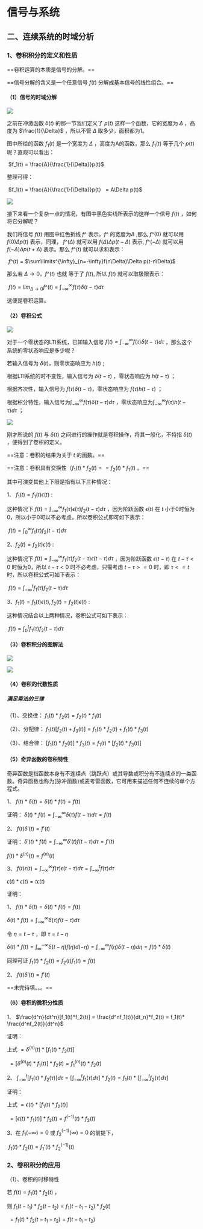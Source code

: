 # 信号与系统



## 二、连续系统的时域分析



### 1、卷积积分的定义和性质

==卷积运算的本质是信号的分解。==

==信号分解的含义是一个任意信号 $f(t)$ 分解成基本信号的线性组合。==



#### （1）信号的时域分解

![](D:\Study\信号与系统\picture\卷积预备知识.png)

之前在冲激函数 $δ(t)$ 的那一节我们定义了 $p(t)$ 这样一个函数，它的宽度为 $\Delta$ ，高度为    $\frac{1}{\Delta}$ ，所以不管 $\Delta$  取多少，面积都为1。

图中所给的函数 $f_1(t)$ 是一个宽度为 $\Delta$  ，高度为A的函数，那么 $f_1(t)$ 等于几个 $p(t)$ 呢？直观可以看出：

​                                                                   $f_1(t) = \frac{A}{\frac{1}{\Delta}}p(t)$

整理可得：

​                                                           $f_1(t) = \frac{A}{\frac{1}{\Delta}}p(t） = A\Delta p(t)$





![](D:\Study\信号与系统\picture\任意信号分解.png)

接下来看一个复杂一点的情况，有图中黑色实线所表示的这样一个信号 $f(t)$ ，如何将它分解呢？

我们将信号 $f(t)$ 用图中红色折线 $f$^ 表示，$f$^ 的宽度为$\Delta$ ,那么 $f$^$(0)$ 就可以用 $f(0)\Delta p(t)$ 表示，同理， $f$^$(\Delta)$ 就可以用 $f(\Delta)\Delta p(t-\Delta)$ 表示,  $f$^$(-\Delta)$ 就可以用 $f(-\Delta)\Delta p(t+\Delta)$ 表示。那么 $f$^$(t)$ 就可以求和表示：

​                                                       $f$^$(t)$ = $\sum\limits^{\infty}_{n=-\infty}f(n\Delta)\Delta p(t-n\Delta)$

那么若 $\Delta \rightarrow 0$，$f$^$(t)$ 也就 等于了 $f(t)$, 所以 $f(t)$ 就可以取极限表示：

​                                       $f(t) = lim_{\Delta\rightarrow0}f$^$(t)$ = $\int^{\infty}_{-\infty}f(\tau)\delta(t-\tau)d\tau$

这便是卷积运算。



#### （2）卷积公式

![](D:\Study\信号与系统\picture\卷积响应推倒.png)

对于一个零状态的LTI系统，已知输入信号 $f(t) = \int^{\infty}_{-\infty}f(\tau)\delta(t-\tau)d\tau$ ，那么这个系统的零状态响应是多少呢？

若输入信号为 $\delta(t)$，则零状态响应为 $h(t)$ ;

根据LTI系统的时不变性，输入信号为 $\delta(t-\tau)$ ，零状态响应为 $h(t-\tau)$ ；

根据齐次性，输入信号为 $f(\tau)\delta(t-\tau)$，零状态响应为 $f(\tau)h(t-\tau)$ ；

根据积分特性，输入信号为$\int^{\infty}_{-\infty}f(\tau)\delta(t-\tau)d\tau$ ，零状态响应为$\int^{\infty}_{-\infty}f(\tau)h(t-\tau)d\tau$ ；



![](D:\Study\信号与系统\picture\卷积定义.png)

刚才所说的 $f(t)$ 与 $\delta(t)$ 之间进行的操作就是卷积操作，将其一般化，不特指 $\delta(t)$ ，便得到了卷积的定义。

==注意：卷积的结果为关于 $t$ 的函数。==

==注意：卷积具有交换性（$f_1(t) * f_2(t) == f_2(t)*f_1(t)$ 。==

其中可演变其他上下限是指有以下三种情况：

1、 $f_1(t) = f_1(t)\epsilon(t)$ :

这种情况下 $f(t) = \int^{\infty}_{-\infty}f_1(\tau)\epsilon(\tau)f_2(t-\tau)d\tau$ ，因为阶跃函数 $\epsilon(t)$ 在 $t$ 小于0时恒为0，所以小于0可以不必考虑，所以卷积公式即可如下表示：

​                                                           $f(t ) = \int^{\infty}_0f_1(\tau)f_2(t-\tau)d\tau$

2、$f_2(t) = f_2(t)\epsilon(t)$ :

这种情况下 $f(t) = \int^{\infty}_{-\infty}f_1(\tau)f_2(t-\tau)\epsilon(t-\tau) d\tau$ ，因为阶跃函数 $\epsilon(t-\tau)$ 在 $t-\tau < 0$ 时恒为0，所以 $t-\tau < 0$ 时不必考虑，只需考虑 $t - \tau >= 0$ 时，即 $\tau <= t$ 时，所以卷积公式可如下表示：

​                                                        $f(t ) = \int^{t}_{-\infty}f_1(\tau)f_2(t-\tau)d\tau$

3、$f_1(t) = f_1(t)\epsilon(t) , f_2(t) = f_2(t)\epsilon(t)$ :

这种情况结合以上两种情况，卷积公式可如下表示：

​                                                      $f(t ) = \int^{t}_{0}f_1(\tau)f_2(t-\tau)d\tau$ 



#### （3）卷积积分的图解法

![](D:\Study\信号与系统\picture\卷积图解法.png)

![](D:\Study\信号与系统\picture\卷积图解法过程.png)



#### （4）卷积的代数性质

#####  满足乘法的三律

（1）、交换律： $f_1(t)*f_2(t ) = f_2(t)*f_1(t)$ 

（2）、分配律： $f_1(t)[f_2(t)+f_3(t)] = f_1(t)*f_2(t)+f_1(t)*f_3(t)$ 

（3）、结合律： $[f_1(t)*f_2(t)]*f_3(t) = f_1(t)*[f_2(t)*f_3(t)]$ 



 #### （5）奇异函数的卷积特性

奇异函数是指函数本身有不连续点（跳跃点）或其导数或积分有不连续点的一类函数。奇异函数也称为[脉冲函数)或麦考雷函数，它可用来描述任何不连续的单个方程式。

1、 $f(t)*\delta(t) = \delta(t)*f(t) = f(t)$ 

证明： $\delta(t)*f(t) = \int_{-\infty}^{\infty}\delta(\tau)f(t-\tau)d\tau = f(t)$

2、 $f(t)\delta'(t) = f'(t)$ 

证明： $\delta'(t)*f(t) = \int_{-\infty}^{\infty}\delta'(t)f(t-\tau)d\tau =  f'(t)$ 

 $f(t)*\delta^{(n)}(t)=f^{(n)}(t)$ 

3、 $f(t)\epsilon(t) = \int_{-\infty}^{\infty}f(\tau)\epsilon(t-\tau)d\tau=\int_{-\infty}^tf(\tau)d\tau$ 

 $\epsilon(t)*\epsilon(t) = t\epsilon(t)$ 



证明：

1、 $f(t)*\delta(t) = \delta(t)*f(t) = f(t)$ 

$\delta(t)*f(t) = \int_{-\infty}^{\infty}\delta(\tau)f(t-\tau)d\tau$ 

令 $\eta = t-\tau$ ，即 $\tau = t-\eta$ 

$\delta(t)*f(t) = \int_{\infty}^{-\infty}\delta(t-\eta)f(\eta)d(-\eta) = \int_{-\infty}^{\infty}f(\eta)\delta(t-\eta)d\eta = f(t)*\delta(t)$  

同理可证 $f_1(t)*f_2(t) = f_2(t)f_1(t) = f(t)$



2、 $f(t)\delta'(t) = f'(t)$ 

==未完待填。。。==

#### （6）卷积的微积分性质

1、 $\frac{d^n}{dt^n}[f_1(t)*f_2(t)] = \frac{d^nf_1(t)}{dt_n}*f_2(t) = f_1(t)* \frac{d^nf_2(t)}{dt^n}$ 

证明：

上式 $= \delta^{(n)}(t)*[f_1(t)*f_2(t)]$ 

​           $=[\delta^{(n)}(t)*f_1(t)]*f_2(t) = f_1^{(n)}(t)*f_2(t)$    

2、 $\int_{-\infty}^t[f_1(\tau)*f_2(\tau)]d\tau = [\int_{-\infty}^tf_1(\tau)d\tau]*f_2(t) = f_1(t) * [\int_{-\infty}^tf_2(\tau)d\tau]$ 

证明：

上式 $=\epsilon(t)*[f_1(t)*f_2(t)]$ 

​           $= [\epsilon(t)*f_1(t)]*f_2(t) = f^{(-1)}(t) * f_2(t)$ 

3、在 $f_1(-\infty) = 0$ 或 $f_2^{(-1)}(\infty) = 0$ 的前提下，

​                                           $f_1(t)*f_2(t) = f_1'(t)*f_2^{(-1)}(t)$  



### 2、卷积积分的应用

（1）、卷积的时移特性

若 $f(t) = f_1(t) * f_2(t)$ ，

则 $f_1(t-t_1)*f_2(t-t_2) = f_1(t-t_1-t_2)*f_2(t)$ 

​                                                    $=f_1(t)*f_2(t-t_1-t_2)=f(t-t_1-t_2)$ 

